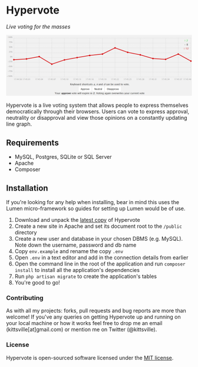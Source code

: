 # Hypervote

*Live voting for the masses*

![Hypervote Logo](https://github.com/kittsville/Hypervote/raw/master/public/assets/screenshot.png)

Hypervote is a live voting system that allows people to express themselves democratically through their browsers. Users can vote to express approval, neutrality or disapproval and view those opinions on a constantly updating line graph.

## Requirements

* MySQL, Postgres, SQLite or SQL Server
* Apache
* Composer

## Installation

If you're looking for any help when installing, bear in mind this uses the Lumen micro-framework so guides for setting up Lumen would be of use.

1. Download and unpack the [latest copy](https://github.com/kittsville/Hypervote/archive/master.zip) of Hypervote
2. Create a new site in Apache and set its document root to the `/public` directory
3. Create a new user and database in your chosen DBMS (e.g. MySQL). Note down the username, password and db name
4. Copy `env.example` and rename the copy `.env`
5. Open `.env` in a text editor and add in the connection details from earlier
6. Open the command line in the root of the application and run `composer install` to install all the application's dependencies
7. Run `php artisan migrate` to create the application's tables
8. You're good to go!

### Contributing

As with all my projects: forks, pull requests and bug reports are more than welcome! If you've any queries on getting Hypervote up and running on your local machine or how it works feel free to drop me an email (kittsville[at]gmail.com) or mention me on Twitter (@kittsville).

### License

Hypervote is open-sourced software licensed under the [MIT license](http://opensource.org/licenses/MIT).
